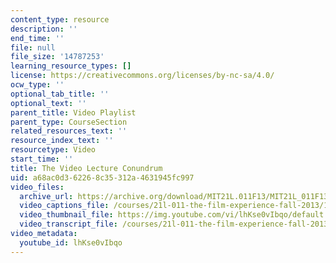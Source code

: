 ```yaml
---
content_type: resource
description: ''
end_time: ''
file: null
file_size: '14787253'
learning_resource_types: []
license: https://creativecommons.org/licenses/by-nc-sa/4.0/
ocw_type: ''
optional_tab_title: ''
optional_text: ''
parent_title: Video Playlist
parent_type: CourseSection
related_resources_text: ''
resource_index_text: ''
resourcetype: Video
start_time: ''
title: The Video Lecture Conundrum
uid: a68ac0d3-6226-8c35-312a-4631945fc997
video_files:
  archive_url: https://archive.org/download/MIT21L.011F13/MIT21L_011F13_Instructor_VideoLectureConundrum_300k.mp4
  video_captions_file: /courses/21l-011-the-film-experience-fall-2013/117aafd96b3557439d5416fbc9f80f42_lhKse0vIbqo.vtt
  video_thumbnail_file: https://img.youtube.com/vi/lhKse0vIbqo/default.jpg
  video_transcript_file: /courses/21l-011-the-film-experience-fall-2013/841ac9201fcbe2e951aca0434fc6123e_lhKse0vIbqo.pdf
video_metadata:
  youtube_id: lhKse0vIbqo
---
```

